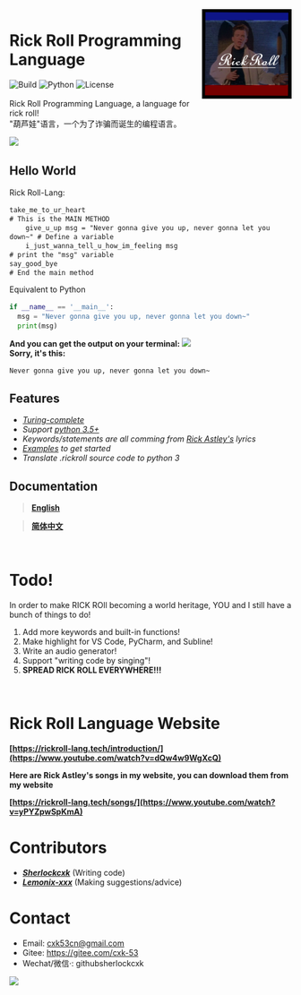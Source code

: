 <img src="img/ico1.jpg" align="right" width="160" height="160"/>

# Rick Roll Programming Language

![Build](https://img.shields.io/badge/Build-passing-orange?style=for-the-badge&logo=appveyor)
![Python](https://img.shields.io/badge/Python-3.5%2B-brightgreen?style=for-the-badge&logo=appveyor)
![License](https://img.shields.io/badge/License-MIT-red?style=for-the-badge&logo=appveyor)
<br>
<br>
Rick Roll Programming Language, a language for rick roll!
<br>
"葫芦娃"语言，一个为了诈骗而诞生的编程语言。

![](https://repository-images.githubusercontent.com/367934588/4a27ae00-b73b-11eb-801b-36dd1756dc93)

## Hello World
Rick Roll-Lang:
```
take_me_to_ur_heart                                                      # This is the MAIN METHOD
    give_u_up msg = "Never gonna give you up, never gonna let you down~" # Define a variable
    i_just_wanna_tell_u_how_im_feeling msg                               # print the "msg" variable
say_good_bye                                                             # End the main method
```
Equivalent to Python
```python
if __name__ == '__main__':
  msg = "Never gonna give you up, never gonna let you down~"
  print(msg)

```

**And you can get the output on your terminal:**
![](https://preview.redd.it/w2n81iqx37p51.gif?format=png8&s=a5619fa00938c2aa817496ddd9eceda8a727324c)
<br>
**Sorry, it's this:**
```
Never gonna give you up, never gonna let you down~
```

## Features
- *[Turing-complete](https://en.wikipedia.org/wiki/Turing_completeness)*
- *Support [python 3.5+](https://www.python.org/downloads/release/python-3510/)*
- *Keywords/statements are all comming from [Rick Astley's](https://en.wikipedia.org/wiki/Rick_Astley) lyrics*
- *[Examples](https://github.com/Rick-Lang/rickroll-lang/tree/main/examples) to get started*
- *Translate .rickroll source code to python 3*

## Documentation
> **[English](https://github.com/Rick-Lang/rickroll-lang/blob/main/doc.md)**

> **[简体中文](https://github.com/Rick-Lang/rickroll-lang/blob/main/doc-Ch.md)**
<br>

# Todo!
In order to make RICK ROll becoming a world heritage, YOU and I still have a bunch of things to do!
1. Add more keywords and built-in functions!
2. Make highlight for VS Code, PyCharm, and Subline!
3. Write an audio generator!
4. Support "writing code by singing"!
5. **SPREAD RICK ROLL EVERYWHERE!!!**

<br>

# Rick Roll Language Website
**[https://rickroll-lang.tech/introduction/](https://www.youtube.com/watch?v=dQw4w9WgXcQ)**
<br>

**Here are Rick Astley's songs in my website, you can download them from my website**
<br>

**[https://rickroll-lang.tech/songs/](https://www.youtube.com/watch?v=yPYZpwSpKmA)**

# Contributors
- _**[Sherlockcxk](https://github.com/Sherlockcxk)**_   (Writing code)
- _**[Lemonix-xxx](https://github.com/Lemonix-xxx)**_   (Making suggestions/advice)

# Contact
- Email: cxk53cn@gmail.com
- Gitee: https://gitee.com/cxk-53
- Wechat/微信·: githubsherlockcxk

![](https://user-images.githubusercontent.com/74444486/123045114-5ee90880-d3af-11eb-95dd-ff8398753b07.jpeg)
